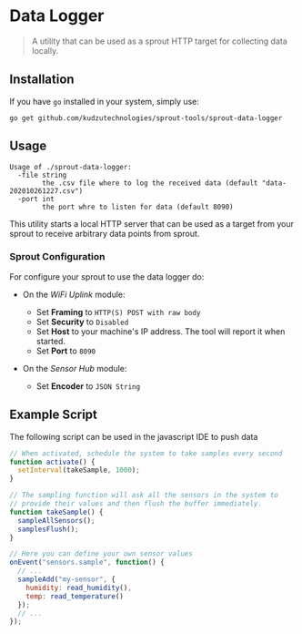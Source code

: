 # Data Logger

> A utility that can be used as a sprout HTTP target for collecting data locally.

## Installation

If you have `go` installed in your system, simply use:

```
go get github.com/kudzutechnologies/sprout-tools/sprout-data-logger
```

## Usage

```
Usage of ./sprout-data-logger:
  -file string
    	the .csv file where to log the received data (default "data-202010261227.csv")
  -port int
    	the port whre to listen for data (default 8090)
```

This utility starts a local HTTP server that can be used as a target from your sprout to receive arbitrary data points from sprout.

### Sprout Configuration

For configure your sprout to use the data logger do:

* On the _WiFi Uplink_ module:
  * Set **Framing** to `HTTP(S) POST with raw body`
  * Set **Security** to `Disabled`
  * Set **Host** to your machine's IP address. The tool will report it when started.
  * Set **Port** to `8090`

* On the _Sensor Hub_ module:
  * Set **Encoder** to `JSON String`

## Example Script

The following script can be used in the javascript IDE to push data 

```js
// When activated, schedule the system to take samples every second
function activate() {
  setInterval(takeSample, 1000);
}

// The sampling function will ask all the sensors in the system to
// provide their values and then flush the buffer immediately.
function takeSample() {
  sampleAllSensors();
  samplesFlush();
}

// Here you can define your own sensor values
onEvent("sensors.sample", function() {
  // ... 
  sampleAdd("my-sensor", {
    humidity: read_humidity(),
    temp: read_temperature()
  });
  // ... 
});
```